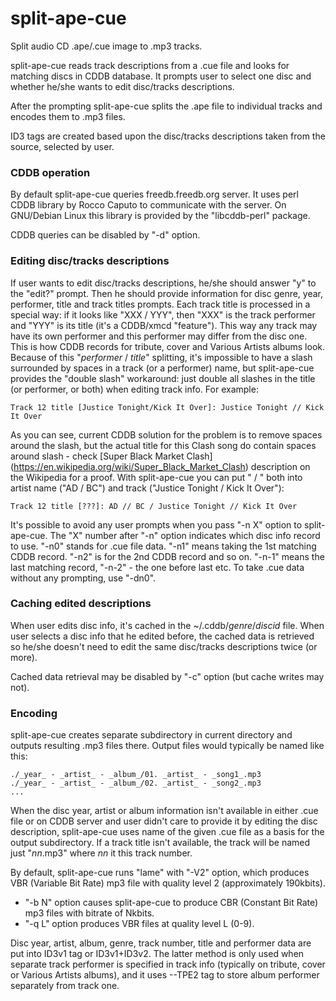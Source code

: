 # split-ape-cue

Split audio CD .ape/.cue image to .mp3 tracks.

split-ape-cue reads track descriptions from a .cue file and looks for
matching discs in CDDB database. It prompts user to select one disc and
whether he/she wants to edit disc/tracks descriptions.

After the prompting split-ape-cue splits the .ape file to individual
tracks and encodes them to .mp3 files.

ID3 tags are created based upon the disc/tracks descriptions taken
from the source, selected by user.

### CDDB operation

By default split-ape-cue queries freedb.freedb.org server. It uses
perl CDDB library by Rocco Caputo to communicate with the server. On
GNU/Debian Linux this library is provided by the "libcddb-perl"
package.

CDDB queries can be disabled by "-d" option.

### Editing disc/tracks descriptions

If user wants to edit disc/tracks descriptions, he/she should answer
"y" to the "edit?" prompt. Then he should provide information for disc
genre, year, performer, title and track titles prompts. Each track
title is processed in a special way: if it looks like "XXX / YYY", then
"XXX" is the track performer and "YYY" is its title (it's a CDDB/xmcd
"feature"). This way any track may have its own performer and this
performer may differ from the disc one. This is how CDDB records
for tribute, cover and Various Artists albums look. Because of this
"_performer_ / _title_" splitting, it's impossible to have a slash
surrounded by spaces in a track (or a performer) name, but
split-ape-cue provides the "double slash" workaround: just double all
slashes in the title (or performer, or both) when editing track info.
For example:

    Track 12 title [Justice Tonight/Kick It Over]: Justice Tonight // Kick It Over

As you can see, current CDDB solution for the problem is to remove
spaces around the slash, but the actual title for this Clash song do
contain spaces around slash - check [Super Black Market Clash]
(https://en.wikipedia.org/wiki/Super_Black_Market_Clash) description on
the Wikipedia for a proof. With split-ape-cue you can put " / " both
into artist name ("AD / BC") and track ("Justice Tonight / Kick It
Over"):

    Track 12 title [???]: AD // BC / Justice Tonight // Kick It Over

It's possible to avoid any user prompts when you pass "-n X" option to
split-ape-cue. The "X" number after "-n" option indicates which disc
info record to use. "-n0" stands for .cue file data. "-n1" means
taking the 1st matching CDDB record. "-n2" is for the 2nd CDDB record
and so on. "-n-1" means the last matching record, "-n-2" - the one
before last etc. To take .cue data without any prompting, use "-dn0".

### Caching edited descriptions

When user edits disc info, it's cached in the ~/.cddb/_genre_/_discid_
file. When user selects a disc info that he edited before, the cached
data is retrieved so he/she doesn't need to edit the same disc/tracks
descriptions twice (or more).

Cached data retrieval may be disabled by "-c" option (but cache writes
may not).

### Encoding

split-ape-cue creates separate subdirectory in current directory and
outputs resulting .mp3 files there. Output files would typically be
named like this:

    ./_year_ - _artist_ - _album_/01. _artist_ - _song1_.mp3
    ./_year_ - _artist_ - _album_/02. _artist_ - _song2_.mp3
    ...

When the disc year, artist or album information isn't available in
either .cue file or on CDDB server and user didn't care to provide it
by editing the disc description, split-ape-cue uses name of the given
.cue file as a basis for the output subdirectory. If a track title
isn't available, the track will be named just "_nn_.mp3" where _nn_ it
this track number.

By default, split-ape-cue runs "lame" with "-V2" option, which produces
VBR (Variable Bit Rate) mp3 file with quality level 2 (approximately
190kbits).
* "-b N" option causes split-ape-cue to produce CBR (Constant Bit Rate)
  mp3 files with bitrate of Nkbits.
* "-q L" option produces VBR files at quality level L (0-9).

Disc year, artist, album, genre, track number, title and performer data
are put into ID3v1 tag or ID3v1+ID3v2. The latter method is only used
when separate track performer is specified in track info (typically
on tribute, cover or Various Artists albums), and it uses --TPE2 tag to
store album performer separately from track one.
